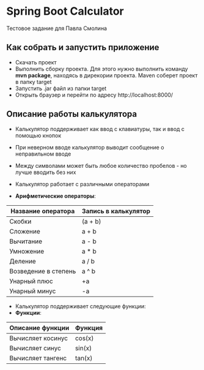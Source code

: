 # Spring Boot Calculator
Тестовое задание для Павла Смолина
## Как собрать и запустить приложение
- Скачать проект
- Выполнить сборку проекта. Для этого нужно выполнить команду **mvn package**, находясь в дирекории проекта. Maven соберет проект в папку target
- Запустить .jar файл из папки target
- Открыть браузер и перейти по адресу http://localhost:8000/
    
## Описание работы калькулятора
- Калькулятор поддерживает как ввод с клавиатуры, так и ввод с помощью кнопок
- При неверном вводе калькулятор выводит сообщение о неправильном вводе
- Между символами может быть любое количество пробелов - но лучше вводить без них

- Калькулятор работает с различными операторами
- **Арифметические операторы**:

| Название оператора | Запись в калькулятор |
| ------ | ------ |
| Скобки | (a + b) |
| Сложение | a + b |
| Вычитание | a - b |
| Умножение | a * b |
| Деление | a / b |
| Возведение в степень | a ^ b |
| Унарный плюс | +a |
| Унарный минус | -a |

- Калькулятор поддерживает следующие функции:
- **Функции**:
  
| Описание функции | Функция |   
| ---------------- | ------- |  
| Вычисляет косинус | cos(x) |   
| Вычисляет синус | sin(x) |  
| Вычисляет тангенс | tan(x) |  
